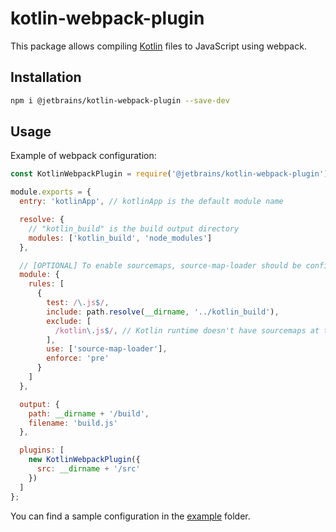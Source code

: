 # kotlin-webpack-plugin

This package allows compiling [Kotlin](https://kotlinlang.org/) files to JavaScript using webpack.

## Installation

```bash
npm i @jetbrains/kotlin-webpack-plugin --save-dev
```

## Usage

Example of webpack configuration:
```js
const KotlinWebpackPlugin = require('@jetbrains/kotlin-webpack-plugin');

module.exports = {
  entry: 'kotlinApp', // kotlinApp is the default module name

  resolve: {
    // "kotlin_build" is the build output directory
    modules: ['kotlin_build', 'node_modules']
  },

  // [OPTIONAL] To enable sourcemaps, source-map-loader should be configured
  module: {
    rules: [
      {
        test: /\.js$/,
        include: path.resolve(__dirname, '../kotlin_build'),
        exclude: [
          /kotlin\.js$/, // Kotlin runtime doesn't have sourcemaps at the moment
        ],
        use: ['source-map-loader'],
        enforce: 'pre'
      }
    ]
  },

  output: {
    path: __dirname + '/build',
    filename: 'build.js'
  },

  plugins: [
    new KotlinWebpackPlugin({
      src: __dirname + '/src'
    })
  ]
};
```

You can find a sample configuration in the [example](./example) folder.